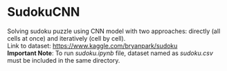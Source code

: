 # SudokuCNN
Solving sudoku puzzle using CNN model with two approaches: directly (all cells at once) and iteratively (cell by cell).  
Link to dataset: https://www.kaggle.com/bryanpark/sudoku   
**Important Note**: To run *sudoku.ipynb* file, dataset named as *sudoku.csv* must be included in the same directory.

